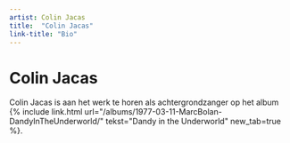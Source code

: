 ```yaml
---
artist: Colin Jacas
title:  "Colin Jacas"
link-title: "Bio"
---
```


# Colin Jacas

Colin Jacas is aan het werk te horen als achtergrondzanger op het album {% include link.html url="/albums/1977-03-11-MarcBolan-DandyInTheUnderworld/" tekst="Dandy in the Underworld" new_tab=true %}.
